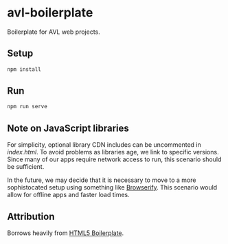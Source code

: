 # avl-boilerplate
Boilerplate for AVL web projects.

## Setup

```bash
npm install
```

## Run

```bash
npm run serve
```

## Note on JavaScript libraries

For simplicity, optional library CDN includes can be uncommented in _index.html_. To avoid problems as libraries age, we link to specific versions. Since many of our apps require network access to run, this scenario should be sufficient.

In the future, we may decide that it is necessary to move to a more sophistocated setup using something like [Browserify](http://browserify.org/). This scenario would allow for offline apps and faster load times.

## Attribution

Borrows heavily from [HTML5 Boilerplate](https://github.com/h5bp/html5-boilerplate).
